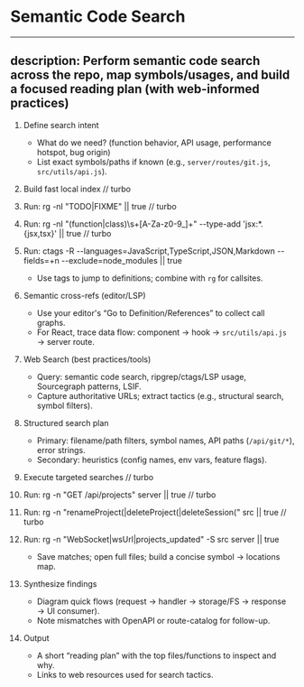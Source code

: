 # Semantic Code Search

---
description: Perform semantic code search across the repo, map symbols/usages, and build a focused reading plan (with web-informed practices)
---

1. Define search intent
   - What do we need? (function behavior, API usage, performance hotspot, bug origin)
   - List exact symbols/paths if known (e.g., `server/routes/git.js`, `src/utils/api.js`).

1. Build fast local index
// turbo
1. Run: rg -nI "TODO|FIXME" || true
// turbo
1. Run: rg -nI "(function|class)\s+[A-Za-z0-9_]+" --type-add 'jsx:*.{jsx,tsx}' || true
// turbo
1. Run: ctags -R --languages=JavaScript,TypeScript,JSON,Markdown --fields=+n --exclude=node_modules || true
   - Use tags to jump to definitions; combine with `rg` for callsites.

1. Semantic cross-refs (editor/LSP)
   - Use your editor's “Go to Definition/References” to collect call graphs.
   - For React, trace data flow: component → hook → `src/utils/api.js` → server route.

1. Web Search (best practices/tools)
   - Query: semantic code search, ripgrep/ctags/LSP usage, Sourcegraph patterns, LSIF.
   - Capture authoritative URLs; extract tactics (e.g., structural search, symbol filters).

1. Structured search plan
   - Primary: filename/path filters, symbol names, API paths (`/api/git/*`), error strings.
   - Secondary: heuristics (config names, env vars, feature flags).

1. Execute targeted searches
// turbo
1. Run: rg -n "GET \/api\/projects" server || true
// turbo
1. Run: rg -n "renameProject\(|deleteProject\(|deleteSession\(" src || true
// turbo
1. Run: rg -n "WebSocket|wsUrl|projects_updated" -S src server || true
   - Save matches; open full files; build a concise symbol → locations map.

1. Synthesize findings
   - Diagram quick flows (request → handler → storage/FS → response → UI consumer).
   - Note mismatches with OpenAPI or route-catalog for follow-up.

1. Output
   - A short “reading plan” with the top files/functions to inspect and why.
   - Links to web resources used for search tactics.
